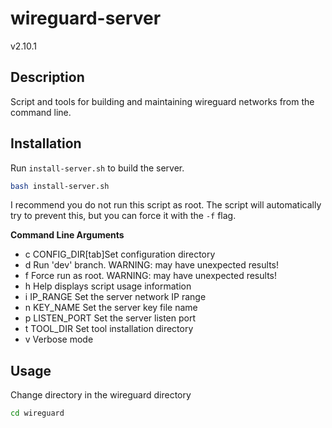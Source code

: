 # wireguard-server

v2.10.1

## Description

Script and tools for building and maintaining wireguard networks from the command line.

## Installation

Run `install-server.sh` to build the server.

``` bash
bash install-server.sh
```

I recommend you do not run this script as root. The script will automatically try to prevent this, but you can force it with the `-f` flag.

**Command Line Arguments**

- c CONFIG_DIR[tab]Set configuration directory
- d       Run 'dev' branch. WARNING: may have unexpected results!
- f       Force run as root. WARNING: may have unexpected results!
- h          Help displays script usage information
- i IP_RANGE Set the server network IP range
- n KEY_NAME Set the server key file name
- p LISTEN_PORT Set the server listen port
- t TOOL_DIR Set tool installation directory
- v       Verbose mode

## Usage

Change directory in the wireguard directory

``` bash
cd wireguard
```

